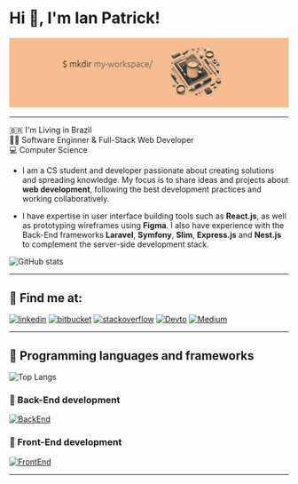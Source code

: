 # Hi :vulcan_salute:, I'm Ian Patrick!

![cover](cover.jpeg)

---

🇧🇷 I'm Living in Brazil <br>
👨‍💻 Software Enginner & Full-Stack Web Developer <br>
💻 Computer Science

- I am a CS student and developer passionate about creating solutions and spreading knowledge. My focus is to share ideas and projects about __web development__, following the best development practices and working collaboratively.

- I have expertise in user interface building tools such as __React.js__, as well as prototyping wireframes using __Figma__. I also have experience with the Back-End frameworks __Laravel__, __Symfony__, __Slim__, __Express.js__ and __Nest.js__ to complement the server-side development stack.

![GitHub stats](https://github-readme-stats.vercel.app/api?username=ianpatricck&hide=prs&show_icons=true&theme=radical)

---

## :incoming_envelope: Find me at:

[![linkedin](https://img.shields.io/badge/LinkedIn-0A66C2.svg?style=for-the-badge&logo=LinkedIn&logoColor=white)](https://www.linkedin.com/in/ianpatricck/)
[![bitbucket](https://img.shields.io/badge/Bitbucket-0052CC.svg?style=for-the-badge&logo=Bitbucket&logoColor=white)](https://bitbucket.org/ianpatricck)
[![stackoverflow](https://img.shields.io/badge/Stack%20Overflow-F58025.svg?style=for-the-badge&logo=Stack-Overflow&logoColor=white)](https://stackoverflow.com/users/12345845/ianpatricck)
[![Devto](https://img.shields.io/badge/dev.to-0A0A0A.svg?style=for-the-badge&logo=devdotto&logoColor=white)](https://dev.to/ianpatricck)
[![Medium](https://img.shields.io/badge/Medium-000000.svg?style=for-the-badge&logo=Medium&logoColor=white)](https://medium.com/@ianpatricck)

---

## :rocket: Programming languages and frameworks

![Top Langs](https://github-readme-stats.vercel.app/api/top-langs/?username=ianpatricck&layout=donut&theme=radical)

### :battery: Back-End development

[![BackEnd](https://skillicons.dev/icons?i=c,cpp,php,nodejs,express,nest,graphql,laravel,symfony,nginx,npm,redis,mongodb,mysql,sqlite,postgres,rabbitmq,heroku,aws,kubernetes,docker,prisma,sequelize,firebase,jest,githubactions)](https://skillicons.dev)

### :art: Front-End development

[![FrontEnd](https://skillicons.dev/icons?i=html,js,ts,css,bootstrap,tailwindcss,sass,vite,styledcomponents,materialui,react,webpack,babel,redux,figma,jest,cypress,electron,threejs,vitest)](https://skillicons.dev)

---
